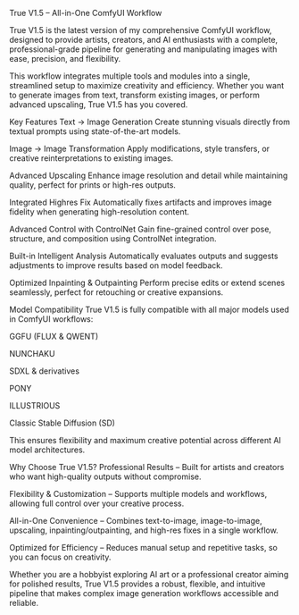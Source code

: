 True V1.5 – All-in-One ComfyUI Workflow


True V1.5 is the latest version of my comprehensive ComfyUI workflow, designed to provide artists, creators, and AI enthusiasts with a complete, professional-grade pipeline for generating and manipulating images with ease, precision, and flexibility.

This workflow integrates multiple tools and modules into a single, streamlined setup to maximize creativity and efficiency. Whether you want to generate images from text, transform existing images, or perform advanced upscaling, True V1.5 has you covered.

Key Features
Text → Image Generation
Create stunning visuals directly from textual prompts using state-of-the-art models.

Image → Image Transformation
Apply modifications, style transfers, or creative reinterpretations to existing images.

Advanced Upscaling
Enhance image resolution and detail while maintaining quality, perfect for prints or high-res outputs.

Integrated Highres Fix
Automatically fixes artifacts and improves image fidelity when generating high-resolution content.

Advanced Control with ControlNet
Gain fine-grained control over pose, structure, and composition using ControlNet integration.

Built-in Intelligent Analysis
Automatically evaluates outputs and suggests adjustments to improve results based on model feedback.

Optimized Inpainting & Outpainting
Perform precise edits or extend scenes seamlessly, perfect for retouching or creative expansions.

Model Compatibility
True V1.5 is fully compatible with all major models used in ComfyUI workflows:

GGFU (FLUX & QWENT)

NUNCHAKU

SDXL & derivatives

PONY

ILLUSTRIOUS

Classic Stable Diffusion (SD)

This ensures flexibility and maximum creative potential across different AI model architectures.

Why Choose True V1.5?
Professional Results – Built for artists and creators who want high-quality outputs without compromise.

Flexibility & Customization – Supports multiple models and workflows, allowing full control over your creative process.

All-in-One Convenience – Combines text-to-image, image-to-image, upscaling, inpainting/outpainting, and high-res fixes in a single workflow.

Optimized for Efficiency – Reduces manual setup and repetitive tasks, so you can focus on creativity.

Whether you are a hobbyist exploring AI art or a professional creator aiming for polished results, True V1.5 provides a robust, flexible, and intuitive pipeline that makes complex image generation workflows accessible and reliable.
